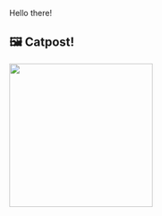 Hello there!



## 🖼️ Catpost!

<sub>
    <img src="https://cdn2.thecatapi.com/images/xxFQyFQaI.jpg" height="256">
</sub>

